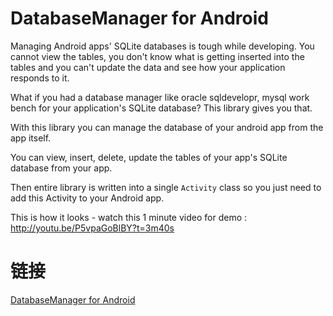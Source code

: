 # DatabaseManager for Android

Managing Android apps' SQLite databases is tough while developing. You cannot view the tables, you don't know what is 
getting inserted into the tables and you can't update the data and see how your application responds to it.

What if you had a database manager like oracle sqldevelopr, mysql work bench for your application's SQLite database? 
This library gives you that.

With this library you can manage the database of your android app from the app itself.

You can view, insert, delete, update the tables of your app's SQLite database from your app.

Then entire library is written into a single `Activity` class so you just need to add this Activity to your Android app.

This is how it looks - watch this 1 minute video for demo : http://youtu.be/P5vpaGoBlBY?t=3m40s

# 链接

[DatabaseManager for Android](https://github.com/sanathp/DatabaseManager_For_Android)
